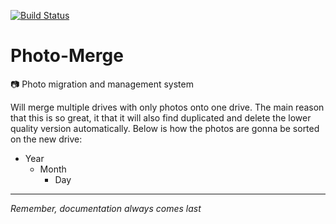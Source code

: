 [![Build Status](https://travis-ci.org/Matt-Gleich/Photo-Merge.png)](https://travis-ci.org/Matt-Gleich/Photo-Merge)

# Photo-Merge
📷 Photo migration and management system


Will merge multiple drives with only photos onto one drive. The main reason that this is so great, it that it will also find duplicated and delete the lower quality version automatically. Below is how the photos are gonna be sorted on the new drive:

- Year
    - Month
        - Day


---
_Remember, documentation always comes last_
